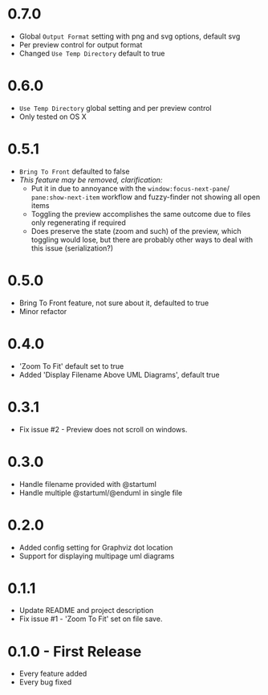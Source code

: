 # 0.7.0
- Global `Output Format` setting with png and svg options, default svg
- Per preview control for output format
- Changed `Use Temp Directory` default to true

# 0.6.0
- `Use Temp Directory` global setting and per preview control
- Only tested on OS X

# 0.5.1
- `Bring To Front` defaulted to false
- *This feature may be removed, clarification:*
  - Put it in due to annoyance with the `window:focus-next-pane`/ `pane:show-next-item` workflow and fuzzy-finder not showing all open items
  - Toggling the preview accomplishes the same outcome due to files only regenerating if required
  - Does preserve the state (zoom and such) of the preview, which toggling would lose, but there are probably other ways to deal with this issue (serialization?)

# 0.5.0
- Bring To Front feature, not sure about it, defaulted to true
- Minor refactor

# 0.4.0
- 'Zoom To Fit' default set to true
- Added 'Display Filename Above UML Diagrams', default true

# 0.3.1
- Fix issue #2 - Preview does not scroll on windows.

# 0.3.0
- Handle filename provided with @startuml
- Handle multiple @startuml/@enduml in single file

# 0.2.0
- Added config setting for Graphviz dot location
- Support for displaying multipage uml diagrams

# 0.1.1
- Update README and project description
- Fix issue #1 - 'Zoom To Fit' set on file save.

# 0.1.0 - First Release
- Every feature added
- Every bug fixed
